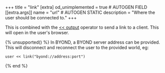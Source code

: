 +++
title = "link"
[extra]
od_unimplemented = true # AUTOGEN FIELD
[[extra.args]]
name = "url" # AUTOGEN STATIC
description = "Where the user should be connected to."
+++

This is combined with the [<< output](@/language/operators/lessless/output.md) operator to send a link to a client. This will open in the user's browser.

{% unsupported() %}
In BYOND, a BYOND server address can be provided. This will disconnect and reconnect the user to the provided world, eg:

```dm
user << link("byond://address:port")
```

{% end %}
